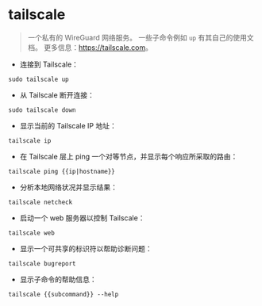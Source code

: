 # tailscale

> 一个私有的 WireGuard 网络服务。
> 一些子命令例如 `up` 有其自己的使用文档。
> 更多信息：<https://tailscale.com>。

- 连接到 Tailscale：

`sudo tailscale up`

- 从 Tailscale 断开连接：

`sudo tailscale down`

- 显示当前的 Tailscale IP 地址：

`tailscale ip`

- 在 Tailscale 层上 ping 一个对等节点，并显示每个响应所采取的路由：

`tailscale ping {{ip|hostname}}`

- 分析本地网络状况并显示结果：

`tailscale netcheck`

- 启动一个 web 服务器以控制 Tailscale：

`tailscale web`

- 显示一个可共享的标识符以帮助诊断问题：

`tailscale bugreport`

- 显示子命令的帮助信息：

`tailscale {{subcommand}} --help`